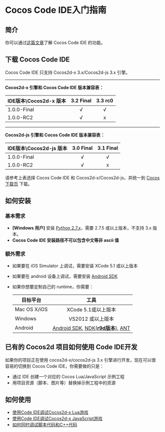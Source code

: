 Cocos Code IDE入门指南
=========================

简介
----------
你可以通过[这篇文章](../zh.md)了解 Cocos Code IDE 的功能。

下载 Cocos Code IDE
----------
Cocos Code IDE 只支持 Cocos2d-x 3.x/Cocos2d-js 3.x 引擎。

----

**Cocos2d-x 引擎和 Cocos Code IDE 版本兼容表：**

| IDE版本\Cocos2d-x 版本 | 3.2 Final | 3.3 rc0 |
| -------------------- |:----------:| :------:|
| 1.0.0-Final 			| √ 		 | √       |
| 1.0.0-RC2   			| √ 		 | x       |

---
**Cocos2d-js 引擎和 Cocos Code IDE 版本兼容表：**

| IDE版本\Cocos2d-js 版本 | 3.0 Final | 3.1 Final |
| -------------------- |:----------:| :------:|
| 1.0.0-Final 			| √ 		 | √       |
| 1.0.0-RC2   			| √ 		 | x       |

请参考上表选择 Cocos Code IDE 和 Cocos2d-x/Cocos2d-js，并统一到 [Cocos 下载页][cocos download page] 下载。

如何安装
------------

### 基本需求

+ **[Windows 用户]** 安装 [Python 2.7.x][Python link]，需要 2.7.5 或以上版本，不支持 3.x 版本。
+ **Cocos Code IDE 安装路径不可以包含中文等非 ascii 值**
	
### 额外需求

* 如果要在 iOS Simulator 上调试，需要安装 XCode 5.1 或以上版本

* 如果要在 android 设备上调试，需要安装 [Android SDK][Android SDK link]

* 如果你想要定制自己的 runtime，你需要：

	| 目标平台      | 工具 |
	| ------------- |:----------------------------:|
	| Mac OS X/iOS      | XCode 5.1或以上版本 		|
	| Windows       | VS2012 或以上版本 |
	| Android       | [Android SDK][Android SDK link], [NDK(**r9d版本**)][NDK link], [ANT][ANT link] |
	
已有的 Cocos2d 项目如何使用 Code IDE开发
----------

如果你的项目正在使用 cocos2d-x/cocos2d-js 3.x 引擎进行开发，现在可以很容易的切换到 Cocos Code IDE，你需要做的只是：

* 通过 IDE 创建一个对应的 Cocos Lua/JavaScript 示例工程
* 用项目资源（脚本、图片等）替换掉示例工程中的资源

如何使用
----------

+ [使用Code IDE调试Cocos2d-x Lua游戏](../debug-lua/zh.md)
+ [使用Code IDE调试Cocos2d-x JavaScript游戏](../debug-js/zh.md)
+ [如何同时调试脚本代码和C++代码](../how-to-debug-cpp/zh.md)

[Android SDK link]: https://developer.android.com/sdk/index.html?hl=sk
[NDK link]: https://developer.android.com/tools/sdk/ndk/
[ANT link]: http://ant.apache.org/
[Python link]: http://www.python.org/download
[cocos download page]: http://download.cocos2d-x.org
